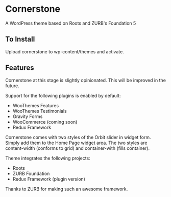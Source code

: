 # Cornerstone

A WordPress theme based on Roots and ZURB's Foundation 5

## To Install

Upload cornerstone to wp-content/themes and activate.

## Features

Cornerstone at this stage is slightly opinionated. This will be improved in the future.

Support for the following plugins is enabled by default:

* WooThemes Features
* WooThemes Testimonials
* Gravity Forms
* WooCommerce (coming soon)
* Redux Framework

Cornerstone comes with two styles of the Orbit slider in widget form. Simply add them to the Home Page widget area. The two styles are content-width (conforms to grid) and container-with (fills container).

Theme integrates the following projects:

* Roots
* ZURB Foundation
* Redux Framework (plugin version)

Thanks to ZURB for making such an awesome framework.